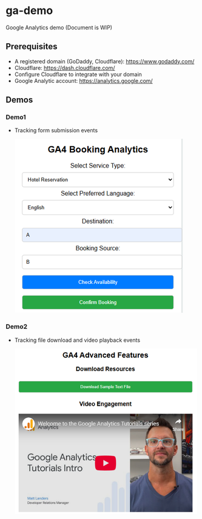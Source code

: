 # ga-demo
Google Analytics demo (Document is WIP)

## Prerequisites
- A registered domain (GoDaddy, Cloudflare): https://www.godaddy.com/
- Cloudflare: https://dash.cloudflare.com/
- Configure Cloudflare to integrate with your domain
- Google Analytic account: https://analytics.google.com/

## Demos
### Demo1
- Tracking form submission events

  ![demo1](assets/demo1.png)
### Demo2
- Tracking file download and video playback events

  ![demo2](assets/demo2.png)